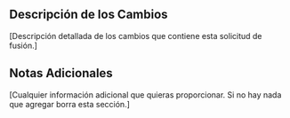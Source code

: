 ## Descripción de los Cambios

[Descripción detallada de los cambios que contiene esta solicitud de fusión.]

## Notas Adicionales

[Cualquier información adicional que quieras proporcionar. Si no hay nada que agregar borra esta sección.]